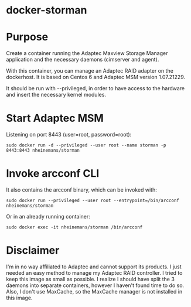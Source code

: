 # docker-storman
# Purpose
Create a container running the Adaptec Maxview Storage Manager application and the necessary daemons (cimserver and agent).

With this container, you can manage an Adaptec RAID adapter on the dockerhost. It is based on Centos 6 and Adaptec MSM version 1.07.21229.

It should be run with --privileged, in order to have access to the hardware and insert the necessary kernel modules.

# Start Adaptec MSM
Listening on port 8443 (user=root, password=root):

	sudo docker run -d --privileged --user root --name storman -p 8443:8443 nheinemans/storman

# Invoke arcconf CLI
It also contains the arcconf binary, which can be invoked with:

    sudo docker run --privileged --user root --entrypoint=/bin/arcconf nheinemans/storman

Or in an already running container:

    sudo docker exec -it nheinemans/storman /bin/arcconf

# Disclaimer
I'm in no way affiliated to Adaptec and cannot support its products. I just needed an easy method to manage my Adaptec RAID controller.
I tried to keep this image as small as possible. I realize I should have split the 3 daemons into separate containers, however I haven't found time to do so. Also, I don't use MaxCache, so the MaxCache manager is not installed in this image.
